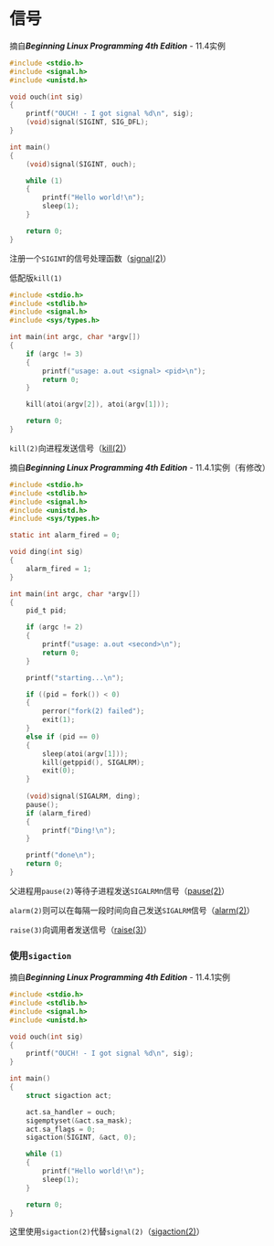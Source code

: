 # 信号

摘自***Beginning  Linux Programming 4th Edition*** - 11.4实例

```c
#include <stdio.h>
#include <signal.h>
#include <unistd.h>

void ouch(int sig)
{
    printf("OUCH! - I got signal %d\n", sig);
    (void)signal(SIGINT, SIG_DFL);
}

int main()
{
    (void)signal(SIGINT, ouch);

    while (1)
    {
        printf("Hello world!\n");
        sleep(1);
    }

    return 0;
}
```

注册一个`SIGINT`的信号处理函数（[signal(2)]( http://man7.org/linux/man-pages/man2/signal.2.html )）



低配版`kill(1)`

```c
#include <stdio.h>
#include <stdlib.h>
#include <signal.h>
#include <sys/types.h>

int main(int argc, char *argv[])
{
    if (argc != 3)
    {
        printf("usage: a.out <signal> <pid>\n");
        return 0;
    }

    kill(atoi(argv[2]), atoi(argv[1]));

    return 0;
}
```

`kill(2)`向进程发送信号（[kill(2)]( http://man7.org/linux/man-pages/man2/kill.2.html )）



摘自***Beginning  Linux Programming 4th Edition*** - 11.4.1实例（有修改）

```c
#include <stdio.h>
#include <stdlib.h>
#include <signal.h>
#include <unistd.h>
#include <sys/types.h>

static int alarm_fired = 0;

void ding(int sig)
{
    alarm_fired = 1;
}

int main(int argc, char *argv[])
{
    pid_t pid;

    if (argc != 2)
    {
        printf("usage: a.out <second>\n");
        return 0;
    }

    printf("starting...\n");

    if ((pid = fork()) < 0)
    {
        perror("fork(2) failed");
        exit(1);
    }
    else if (pid == 0)
    {
        sleep(atoi(argv[1]));
        kill(getppid(), SIGALRM);
        exit(0);
    }
    
    (void)signal(SIGALRM, ding);
    pause();
    if (alarm_fired)
    {
        printf("Ding!\n");
    }

    printf("done\n");
    return 0;
}
```

父进程用`pause(2)`等待子进程发送`SIGALRM`n信号（[pause(2)]( http://man7.org/linux/man-pages/man2/pause.2.html )）

`alarm(2)`则可以在每隔一段时间向自己发送`SIGALRM`信号（[alarm(2)]( http://man7.org/linux/man-pages/man2/alarm.2.html )）

`raise(3)`向调用者发送信号（[raise(3)](http://man7.org/linux/man-pages/man3/raise.3.html)）



### 使用`sigaction`

摘自***Beginning  Linux Programming 4th Edition*** - 11.4.1实例

```c
#include <stdio.h>
#include <stdlib.h>
#include <signal.h>
#include <unistd.h>

void ouch(int sig)
{
    printf("OUCH! - I got signal %d\n", sig);
}

int main()
{
    struct sigaction act;

    act.sa_handler = ouch;
    sigemptyset(&act.sa_mask);
    act.sa_flags = 0;
    sigaction(SIGINT, &act, 0);

    while (1)
    {
        printf("Hello world!\n");
        sleep(1);
    }

    return 0;
}
```

这里使用`sigaction(2)`代替`signal(2)`（[sigaction(2)]( http://man7.org/linux/man-pages/man2/sigaction.2.html )）

